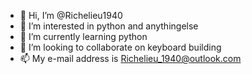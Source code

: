 - 👋 Hi, I’m @Richelieu1940
- 👀 I’m interested in python and anythingelse
- 🌱 I’m currently learning python
- 💞️ I’m looking to collaborate on keyboard building
- 📫 My e-mail address is Richelieu_1940@outlook.com

<!---
Richelieu1940/Richelieu1940 is a ✨ special ✨ repository because its `README.md` (this file) appears on your GitHub profile.
You can click the Preview link to take a look at your changes.
--->
